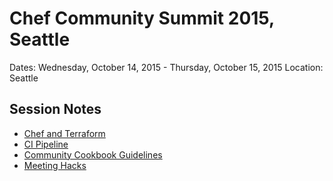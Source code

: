 # Chef Community Summit 2015, Seattle
Dates: Wednesday, October 14, 2015 - Thursday, October 15, 2015 Location: Seattle
## Session Notes
+ [Chef and Terraform](https://github.com/chef/community-summits/wiki/Seattle2015-Chef-and-Terraform)
+ [CI Pipeline](https://github.com/chef/community-summits/wiki/Seattle2015-CI-Pipeline)
+ [Community Cookbook Guidelines](https://github.com/chef/community-summits/wiki/Seattle2015-Community-Cookbook-Guidelines)
+ [Meeting Hacks](https://github.com/chef/community-summits/wiki/Seattle2015-Meeting-Hacks)

